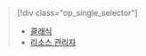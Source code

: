 > [!div class="op_single_selector"]
> * [클래식](../articles/virtual-machines/virtual-machines-windows-classic-troubleshoot-deployment-new-vm.md)
> * [리소스 관리자](../articles/virtual-machines/virtual-machines-windows-troubleshoot-deployment-new-vm.md)
> 
> 

